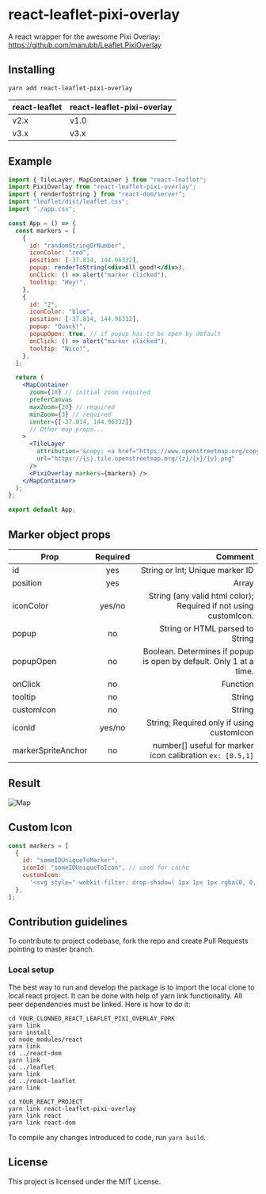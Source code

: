 # react-leaflet-pixi-overlay

A react wrapper for the awesome Pixi Overlay: https://github.com/manubb/Leaflet.PixiOverlay

## Installing

```
yarn add react-leaflet-pixi-overlay
```

| react-leaflet | react-leaflet-pixi-overlay |
| ------------- | -------------------------- |
| v2.x          | v1.0                       |
| v3.x          | v3.x                       |

## Example

```jsx
import { TileLayer, MapContainer } from "react-leaflet";
import PixiOverlay from "react-leaflet-pixi-overlay";
import { renderToString } from "react-dom/server";
import "leaflet/dist/leaflet.css";
import "./app.css";

const App = () => {
  const markers = [
    {
      id: "randomStringOrNumber",
      iconColor: "red",
      position: [-37.814, 144.96332],
      popup: renderToString(<div>All good!</div>),
      onClick: () => alert("marker clicked"),
      tooltip: "Hey!",
    },
    {
      id: "2",
      iconColor: "blue",
      position: [-37.814, 144.96332],
      popup: "Quack!",
      popupOpen: true, // if popup has to be open by default
      onClick: () => alert("marker clicked"),
      tooltip: "Nice!",
    },
  ];

  return (
    <MapContainer
      zoom={18} // initial zoom required
      preferCanvas
      maxZoom={20} // required
      minZoom={3} // required
      center={[-37.814, 144.96332]}
      // Other map props...
    >
      <TileLayer
        attribution='&copy; <a href="https://www.openstreetmap.org/copyright">OpenStreetMap</a> contributors'
        url="https://{s}.tile.openstreetmap.org/{z}/{x}/{y}.png"
      />
      <PixiOverlay markers={markers} />
    </MapContainer>
  );
};

export default App;
```

## Marker object props

| Prop               | Required |                                                            Comment |
| ------------------ | :------: | -----------------------------------------------------------------: |
| id                 |   yes    |                                    String or Int; Unique marker ID |
| position           |   yes    |                                                              Array |
| iconColor          |  yes/no  |   String (any valid html color); Required if not using customIcon. |
| popup              |    no    |                                    String or HTML parsed to String |
| popupOpen          |    no    | Boolean. Determines if popup is open by default. Only 1 at a time. |
| onClick            |    no    |                                                           Function |
| tooltip            |    no    |                                                             String |
| customIcon         |    no    |                                                             String |
| iconId             |  yes/no  |                          String; Required only if using customIcon |
| markerSpriteAnchor |    no    |          number[] useful for marker icon calibration `ex: [0.5,1]` |

## Result

![Map](https://i.imgur.com/i9Ds1kr.jpg)

## Custom Icon

```js
const markers = [
  {
    id: "someIDUniqueToMarker",
    iconId: "someIDUniqueToIcon", // used for cache
    customIcon:
      '<svg style="-webkit-filter: drop-shadow( 1px 1px 1px rgba(0, 0, 0, .4));filter: drop-shadow( 1px 1px 1px rgba(0, 0, 0, .4));" xmlns="http://www.w3.org/2000/svg" fill="red" width="36" height="36" viewBox="0 0 24 24"><path d="M12 0c-4.198 0-8 3.403-8 7.602 0 6.243 6.377 6.903 8 16.398 1.623-9.495 8-10.155 8-16.398 0-4.199-3.801-7.602-8-7.602zm0 11c-1.657 0-3-1.343-3-3s1.342-3 3-3 3 1.343 3 3-1.343 3-3 3z"/></svg>',
  },
];
```

## Contribution guidelines

To contribute to project codebase, fork the repo and create Pull
Requests pointing to master branch.

### Local setup

The best way to run and develop the package is to import the local clone to
local react project. It can be done with help of yarn link functionality. All
peer dependencies must be linked. Here is how to do it:

```
cd YOUR_CLONNED_REACT_LEAFLET_PIXI_OVERLAY_FORK
yarn link
yarn install
cd node_modules/react
yarn link
cd ../react-dom
yarn link
cd ../leaflet
yarn link
cd ../react-leaflet
yarn link

cd YOUR_REACT_PROJECT
yarn link react-leaflet-pixi-overlay
yarn link react
yarn link react-dom
```

To compile any changes introduced to code, run `yarn build`.

## License

This project is licensed under the MIT License.
